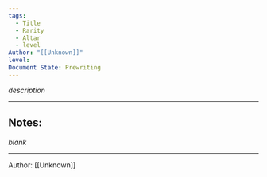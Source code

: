 ```yaml
---
tags:
  - Title
  - Rarity
  - Altar
  - level
Author: "[[Unknown]]"
level: 
Document State: Prewriting
---
```

_description_
- - -
## Notes:
_blank_
- - - 
Author: [[Unknown]]